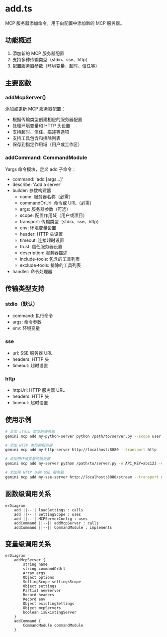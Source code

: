 # add.ts

MCP 服务器添加命令，用于向配置中添加新的 MCP 服务器。

## 功能概述

1. 添加新的 MCP 服务器配置
2. 支持多种传输类型（stdio、sse、http）
3. 配置服务器参数（环境变量、超时、信任等）

## 主要函数

### addMcpServer()
添加或更新 MCP 服务器配置：
- 根据传输类型创建相应的服务器配置
- 处理环境变量和 HTTP 头设置
- 支持超时、信任、描述等选项
- 支持工具包含和排除列表
- 保存到指定作用域（用户或工作区）

### addCommand: CommandModule
Yargs 命令模块，定义 add 子命令：
- command: 'add <name> <commandOrUrl> [args...]'
- describe: 'Add a server'
- builder: 参数构建器
  - name: 服务器名称（必需）
  - commandOrUrl: 命令或 URL（必需）
  - args: 服务器参数（可选）
  - scope: 配置作用域（用户或项目）
  - transport: 传输类型（stdio、sse、http）
  - env: 环境变量设置
  - header: HTTP 头设置
  - timeout: 连接超时设置
  - trust: 信任服务器设置
  - description: 服务器描述
  - include-tools: 包含的工具列表
  - exclude-tools: 排除的工具列表
- handler: 命令处理器

## 传输类型支持

### stdio（默认）
- command: 执行命令
- args: 命令参数
- env: 环境变量

### sse
- url: SSE 服务器 URL
- headers: HTTP 头
- timeout: 超时设置

### http
- httpUrl: HTTP 服务器 URL
- headers: HTTP 头
- timeout: 超时设置

## 使用示例

```bash
# 添加 stdio 类型的服务器
gemini mcp add my-python-server python /path/to/server.py --scope user

# 添加 HTTP 类型的服务器
gemini mcp add my-http-server http://localhost:8080 --transport http

# 添加带环境变量的服务器
gemini mcp add my-server python /path/to/server.py -e API_KEY=abc123 -e DEBUG=true

# 添加带 HTTP 头的 SSE 服务器
gemini mcp add my-sse-server http://localhost:8080/stream --transport sse -H "Authorization: Bearer token"
```

## 函数级调用关系

```mermaid
erDiagram
    add ||--|| loadSettings : calls
    add ||--|| SettingScope : uses
    add ||--|| MCPServerConfig : uses
    addCommand ||--|| addMcpServer : calls
    addCommand ||--|| CommandModule : implements
```

## 变量级调用关系

```mermaid
erDiagram
    addMcpServer {
        string name
        string commandOrUrl
        Array args
        Object options
        SettingScope settingsScope
        Object settings
        Partial newServer
        Record headers
        Record env
        Object existingSettings
        Object mcpServers
        boolean isExistingServer
    }
    addCommand {
        CommandModule commandModule
    }
```